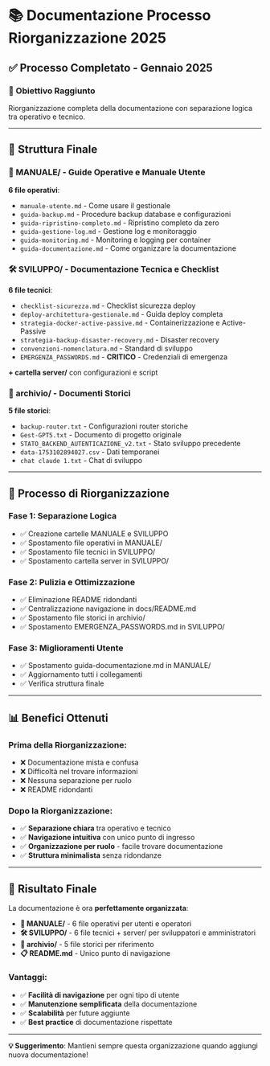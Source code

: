# 📚 Documentazione Processo Riorganizzazione 2025

## ✅ Processo Completato - Gennaio 2025

### 🎯 Obiettivo Raggiunto
Riorganizzazione completa della documentazione con separazione logica tra operativo e tecnico.

---

## 📁 Struttura Finale

### 📖 MANUALE/ - Guide Operative e Manuale Utente
**6 file operativi**:
- `manuale-utente.md` - Come usare il gestionale
- `guida-backup.md` - Procedure backup database e configurazioni
- `guida-ripristino-completo.md` - Ripristino completo da zero
- `guida-gestione-log.md` - Gestione log e monitoraggio
- `guida-monitoring.md` - Monitoring e logging per container
- `guida-documentazione.md` - Come organizzare la documentazione

### 🛠️ SVILUPPO/ - Documentazione Tecnica e Checklist
**6 file tecnici**:
- `checklist-sicurezza.md` - Checklist sicurezza deploy
- `deploy-architettura-gestionale.md` - Guida deploy completa
- `strategia-docker-active-passive.md` - Containerizzazione e Active-Passive
- `strategia-backup-disaster-recovery.md` - Disaster recovery
- `convenzioni-nomenclatura.md` - Standard di sviluppo
- `EMERGENZA_PASSWORDS.md` - **CRITICO** - Credenziali di emergenza

**+ cartella server/** con configurazioni e script

### 📁 archivio/ - Documenti Storici
**5 file storici**:
- `backup-router.txt` - Configurazioni router storiche
- `Gest-GPT5.txt` - Documento di progetto originale
- `STATO_BACKEND_AUTENTICAZIONE_v2.txt` - Stato sviluppo precedente
- `data-1753102894027.csv` - Dati temporanei
- `chat claude 1.txt` - Chat di sviluppo

---

## 🔄 Processo di Riorganizzazione

### Fase 1: Separazione Logica
- ✅ Creazione cartelle MANUALE e SVILUPPO
- ✅ Spostamento file operativi in MANUALE/
- ✅ Spostamento file tecnici in SVILUPPO/
- ✅ Spostamento cartella server in SVILUPPO/

### Fase 2: Pulizia e Ottimizzazione
- ✅ Eliminazione README ridondanti
- ✅ Centralizzazione navigazione in docs/README.md
- ✅ Spostamento file storici in archivio/
- ✅ Spostamento EMERGENZA_PASSWORDS.md in SVILUPPO/

### Fase 3: Miglioramenti Utente
- ✅ Spostamento guida-documentazione.md in MANUALE/
- ✅ Aggiornamento tutti i collegamenti
- ✅ Verifica struttura finale

---

## 📊 Benefici Ottenuti

### Prima della Riorganizzazione:
- ❌ Documentazione mista e confusa
- ❌ Difficoltà nel trovare informazioni
- ❌ Nessuna separazione per ruolo
- ❌ README ridondanti

### Dopo la Riorganizzazione:
- ✅ **Separazione chiara** tra operativo e tecnico
- ✅ **Navigazione intuitiva** con unico punto di ingresso
- ✅ **Organizzazione per ruolo** - facile trovare documentazione
- ✅ **Struttura minimalista** senza ridondanze

---

## 🎯 Risultato Finale

La documentazione è ora **perfettamente organizzata**:

- **📖 MANUALE/** - 6 file operativi per utenti e operatori
- **🛠️ SVILUPPO/** - 6 file tecnici + server/ per sviluppatori e amministratori
- **📁 archivio/** - 5 file storici per riferimento
- **📋 README.md** - Unico punto di navigazione

### Vantaggi:
- ✅ **Facilità di navigazione** per ogni tipo di utente
- ✅ **Manutenzione semplificata** della documentazione
- ✅ **Scalabilità** per future aggiunte
- ✅ **Best practice** di documentazione rispettate

---

**💡 Suggerimento**: Mantieni sempre questa organizzazione quando aggiungi nuova documentazione!